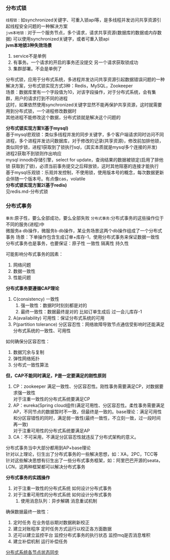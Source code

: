 ### 分布式锁
`线程锁：`如synchronized关键字、可重入锁api等，是多线程并发访问共享资源引起线程安全问题的一种解决方案  
`jvm本地锁：`对于一个服务节点，多个请求，请求共享资源(数据库的数据或内存数据) 可以使用synchronized关键字，或者可重入锁api  
**jvm本地锁3种失效场景**
1. service不是单例
2. 有事务。一个请求的开启的事务还没提交 另一个请求获取锁成功
3. 集群部署。不会是单例了

分布式锁，应用于分布式系统，多进程并发访问共享资源引起数据错误问题的一种解决方案，分布式锁实现方式3种：Redis，MySQL，Zookeeper  
场景：数据库里有一个字段值为10，对该字段操作，对于分布式系统，会有集群，用户的请求打到不同的进程  
这时，如果依然使用synchronized关键字显然不能再保护共享资源，这时就需要用到分布式锁，一个进程修改数据时  
其他进程不能修改这个数据，分布式锁就是解决这个问题的  

**分布式锁实现方案1(基于mysql)**  
基于mysql悲观锁：类似多线程并发的同步关键字，多个客户端请求同时访问不同进程，多个进程并发访问数据库，对于修改的记录(共享资源)，修改前加排他锁，类似同步锁，进程1获取到了锁执行sql，(其实本质就是mysql多个连接的并发)  
进程2获取不到锁则作出响应  
mysql innodb存储引擎，select for update，查询结果的数据被锁定(启用了排他锁 获取到了锁)，必须当前事务提交之后释放锁，这时其他阻塞的连接才能执行  
基于mysql乐观锁：乐观并发控制，不使用锁，使用版本号的概念，每次数据更新会伴随一个版本号。有点像cas，volatile  
**分布式锁实现方案2(基于redis)**  
见redis.md-分布式锁


### 分布式事务
`事务`:原子性，要么全部成功，要么全部失败
`分布式事务`:分布式事务的这些操作位于不同的服务(进程)中  
微服务a db操作，微服务b db操作，某业务场景这两个db操作组成了一个分布式事务
场景：下单操作包含生成订单+库存-1，使用分布式事务来保证数据一致性
分布式事务也是事务，也要保证：原子性 一致性 隔离性 持久性

可能影响分布式事务的因素：
1. 网络问题
2. 数据一致性
3. 性能问题

**分布式事务要遵循CAP理论**  
1. C(consistency) 一致性
    1. 强一致性：数据时时刻刻都是对的
    2. 最终一致性：数据最终是对的 比如订单生成后 过一会儿库存-1
2. A(availability) 可用性：保证分布式系统的可用
3. P(partition tolerance) 分区容忍性：网络故障导致节点通信受影响时还能满足分布式系统的一致性、可用性

如何确保分区容忍性：
1. 数据冗余与复制
2. 弹性网络拓扑
3. 分布式一致性算法

**但，CAP不能同时满足，P是一定要满足的刚性原则**
1. CP：zookeeper 满足一致性、分区容忍性。刚性事务需要满足CP，对数据要求强一致性  
    对于注重一致性的分布式系统要满足CP
2. AP：eureka(Spring cloud组件)满足可用性、分区容忍性。柔性事务需要满足AP，不同节点的数据暂时不一致，但最终是一致的。base理论：满足可用性和分区容错性的同时，满足弱一致性(最终一致性，不立刻一致，过一段时间再一致)  
    对于注重可用性的分布式系统要满足AP
3. CA：不可采用，不满足分区容忍性就违反了分布式架构的意义。


分布式事务当中大部分都用到AP+base理论  
针对以上理论，衍生出了分布式事务的一些解决思想，如：XA，2PC，TCC等  
针对这些解决思想有衍生出了一些分布式事务框架，如：阿里巴巴开源的seata，LCN，这两种框架都可以解决分布式事务  

**分布式事务的实践操作**
1. 对于注重一致性的分布式系统 如何设计分布式事务
2. 对于注重可用性的分布式系统 如何设计分布式事务
    1. 使用消息队列：异步解耦 消息重试机制

确保数据最终一致性：
1. 定时任务 在业务低谷期对数据刷新校正
2. 建立对账程序 定时任务方式运行以校正各方面数据
3. 还可以建立监控平台 监控分布式事务的执行状态 监控mq是否消息堆积
4. 建立补偿机制 运行补偿任务

[分布式系统各节点状态同步](https://juejin.im/post/5c974072f265da60d428fadd)